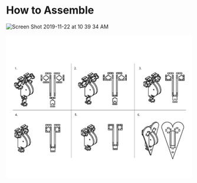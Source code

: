 # How to Assemble

<img width="1199" alt="Screen Shot 2019-11-22 at 10 39 34 AM" src="https://user-images.githubusercontent.com/49771001/69451524-71ebb080-0d14-11ea-91a8-fb3e5521b437.png">

![](https://raw.githubusercontent.com/UniKlo/PaintBot/master/img_gif/HeartAnchorAssemblyDrawing.jpg)
